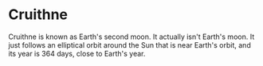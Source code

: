 # Cruithne

Cruithne is known as Earth's second moon. It actually isn't Earth's moon. It
just follows an elliptical orbit around the Sun that is near Earth's orbit, and
its year is 364 days, close to Earth's year.
